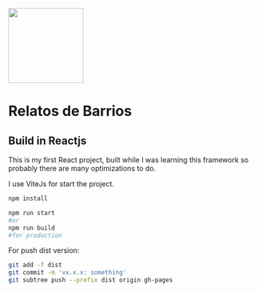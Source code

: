 <p>
  <a href="https://relatosdebarrios.cl">
    <img width="150px" fill="#fff" src="https://relatosdebarrios.cl/assets/images/b7ffb1d163d9c2dfdebf.svg"/>
  </a>
</p>

<h1>Relatos de Barrios</h1>

## Build in Reactjs

This is my first React project, built while I was learning this framework so probably there are many optimizations to do.

I use ViteJs for start the project.

```bash
npm install

npm run start
#or
npm run build
#for production
```

For push dist version:

```bash
git add -f dist
git commit -m 'vx.x.x: something'
git subtree push --prefix dist origin gh-pages
```

